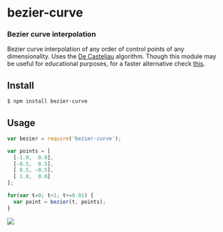 bezier-curve
============
### Bezier curve interpolation

Bezier curve interpolation of any order of control points of any dimensionality. Uses the [De Casteljau](http://en.wikipedia.org/wiki/De_Casteljau%27s_algorithm) algorithm. Though this module may be useful for educational purposes, for a faster alternative check [this](https://github.com/hughsk/bezier).

Install
-------

```bash
$ npm install bezier-curve
```

Usage
-----

```javascript
var bezier = require('bezier-curve');

var points = [
  [-1.0,  0.0],
  [-0.5,  0.5],
  [ 0.5, -0.5],
  [ 1.0,  0.0]
];

for(var t=0; t<1; t+=0.01) {
  var point = bezier(t, points);
}
```

<img src="http://i.imgur.com/UmYTuIE.png" />

